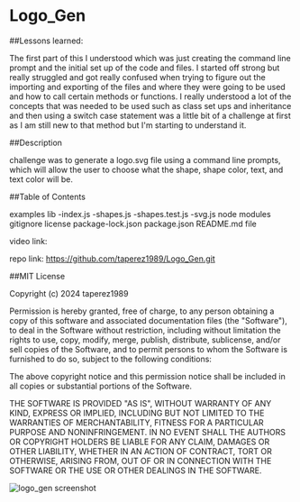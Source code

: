# Logo_Gen

##Lessons learned:

The first part of this I understood which was just creating the command line prompt and the initial set up of the code and files. I started off strong but really struggled and got really confused when trying to figure out the importing and exporting of the files and where they were going to be used and how to call certain methods or functions. I really understood a lot of the concepts that was needed to be used such as class set ups and inheritance and then using a switch case statement was a little bit of a challenge at first as I am still new to that method but I'm starting to understand it.


##Description

challenge was to generate a logo.svg file using a command line prompts, which will allow the user to choose what the shape, shape color, text, and text color will be.

##Table of Contents


examples
lib
  -index.js
  -shapes.js
  -shapes.test.js
  -svg.js
node modules
gitignore
license
package-lock.json
package.json
README.md file

video link:

repo link: https://github.com/taperez1989/Logo_Gen.git

##MIT License

Copyright (c) 2024 taperez1989

Permission is hereby granted, free of charge, to any person obtaining a copy of this software and associated documentation files (the "Software"), to deal in the Software without restriction, including without limitation the rights to use, copy, modify, merge, publish, distribute, sublicense, and/or sell copies of the Software, and to permit persons to whom the Software is furnished to do so, subject to the following conditions:

The above copyright notice and this permission notice shall be included in all copies or substantial portions of the Software.

THE SOFTWARE IS PROVIDED "AS IS", WITHOUT WARRANTY OF ANY KIND, EXPRESS OR IMPLIED, INCLUDING BUT NOT LIMITED TO THE WARRANTIES OF MERCHANTABILITY, FITNESS FOR A PARTICULAR PURPOSE AND NONINFRINGEMENT. IN NO EVENT SHALL THE AUTHORS OR COPYRIGHT HOLDERS BE LIABLE FOR ANY CLAIM, DAMAGES OR OTHER LIABILITY, WHETHER IN AN ACTION OF CONTRACT, TORT OR OTHERWISE, ARISING FROM, OUT OF OR IN CONNECTION WITH THE SOFTWARE OR THE USE OR OTHER DEALINGS IN THE SOFTWARE.


![logo_gen screenshot](https://github.com/taperez1989/Logo_Gen/assets/159385170/ae3671aa-1112-4671-b690-67eb6606b954)

